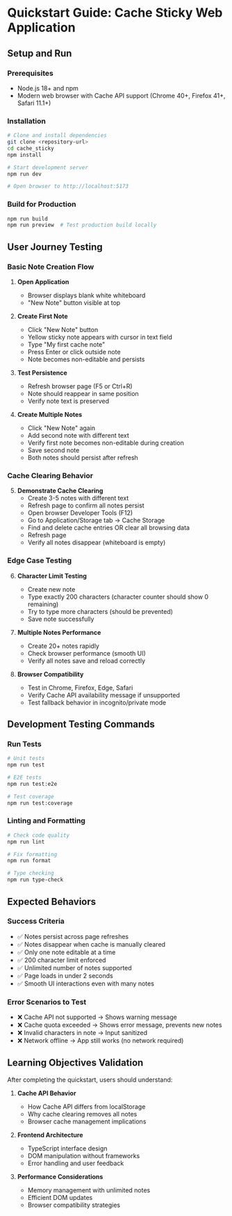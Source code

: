 # Quickstart Guide: Cache Sticky Web Application

## Setup and Run

### Prerequisites
- Node.js 18+ and npm
- Modern web browser with Cache API support (Chrome 40+, Firefox 41+, Safari 11.1+)

### Installation
```bash
# Clone and install dependencies
git clone <repository-url>
cd cache_sticky
npm install

# Start development server
npm run dev

# Open browser to http://localhost:5173
```

### Build for Production
```bash
npm run build
npm run preview  # Test production build locally
```

## User Journey Testing

### Basic Note Creation Flow
1. **Open Application**
   - Browser displays blank white whiteboard
   - "New Note" button visible at top

2. **Create First Note**
   - Click "New Note" button
   - Yellow sticky note appears with cursor in text field
   - Type "My first cache note"
   - Press Enter or click outside note
   - Note becomes non-editable and persists

3. **Test Persistence**
   - Refresh browser page (F5 or Ctrl+R)
   - Note should reappear in same position
   - Verify note text is preserved

4. **Create Multiple Notes**
   - Click "New Note" again
   - Add second note with different text
   - Verify first note becomes non-editable during creation
   - Save second note
   - Both notes should persist after refresh

### Cache Clearing Behavior
5. **Demonstrate Cache Clearing**
   - Create 3-5 notes with different text
   - Refresh page to confirm all notes persist
   - Open browser Developer Tools (F12)
   - Go to Application/Storage tab → Cache Storage
   - Find and delete cache entries OR clear all browsing data
   - Refresh page
   - Verify all notes disappear (whiteboard is empty)

### Edge Case Testing
6. **Character Limit Testing**
   - Create new note
   - Type exactly 200 characters (character counter should show 0 remaining)
   - Try to type more characters (should be prevented)
   - Save note successfully

7. **Multiple Notes Performance**
   - Create 20+ notes rapidly
   - Check browser performance (smooth UI)
   - Verify all notes save and reload correctly

8. **Browser Compatibility**
   - Test in Chrome, Firefox, Edge, Safari
   - Verify Cache API availability message if unsupported
   - Test fallback behavior in incognito/private mode

## Development Testing Commands

### Run Tests
```bash
# Unit tests
npm run test

# E2E tests
npm run test:e2e

# Test coverage
npm run test:coverage
```

### Linting and Formatting
```bash
# Check code quality
npm run lint

# Fix formatting
npm run format

# Type checking
npm run type-check
```

## Expected Behaviors

### Success Criteria
- ✅ Notes persist across page refreshes
- ✅ Notes disappear when cache is manually cleared
- ✅ Only one note editable at a time
- ✅ 200 character limit enforced
- ✅ Unlimited number of notes supported
- ✅ Page loads in under 2 seconds
- ✅ Smooth UI interactions even with many notes

### Error Scenarios to Test
- ❌ Cache API not supported → Shows warning message
- ❌ Cache quota exceeded → Shows error message, prevents new notes
- ❌ Invalid characters in note → Input sanitized
- ❌ Network offline → App still works (no network required)

## Learning Objectives Validation

After completing the quickstart, users should understand:

1. **Cache API Behavior**
   - How Cache API differs from localStorage
   - Why cache clearing removes all notes
   - Browser cache management implications

2. **Frontend Architecture**
   - TypeScript interface design
   - DOM manipulation without frameworks
   - Error handling and user feedback

3. **Performance Considerations**
   - Memory management with unlimited notes
   - Efficient DOM updates
   - Browser compatibility strategies